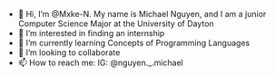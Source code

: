 - 👋 Hi, I’m @Mxke-N. My name is Michael Nguyen, and I am a junior Computer Science Major at the University of Dayton
- 👀 I’m interested in finding an internship
- 🌱 I’m currently learning Concepts of Programming Languages 
- 💞️ I’m looking to collaborate
- 📫 How to reach me:
      IG: @nguyen._.michael 

<!---
Mxke-N/Mxke-N is a ✨ special ✨ repository because its `README.md` (this file) appears on your GitHub profile.
You can click the Preview link to take a look at your changes.
--->
